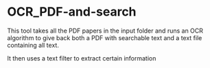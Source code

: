 # OCR_PDF-and-search

This tool takes all the PDF papers in the input folder and runs an OCR algorithm to give back both a PDF with searchable text and a text file containing all text. 

It then uses a text filter to extract certain information
